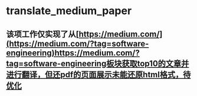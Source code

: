 # translate_medium_paper
## 该项工作仅实现了从[https://medium.com/](https://medium.com/?tag=software-engineering)https://medium.com/?tag=software-engineering板块获取top10的文章并进行翻译，但还pdf的页面展示未能还原html格式，待优化
